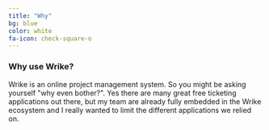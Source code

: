 ```yaml
---
title: "Why"
bg: blue
color: white
fa-icon: check-square-o
---
```


### Why use Wrike?

Wrike is an online project management system. So you might be asking yourself "why even bother?". Yes there are many great free ticketing applications out there, but my team are already fully embedded in the Wrike ecosystem and I really wanted to limit the different applications we relied on.
